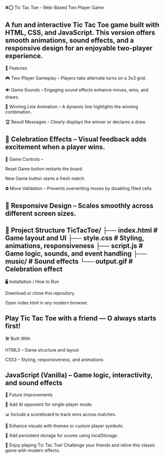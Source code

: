 ❌⭕ Tic Tac Toe – Web-Based Two Player Game

A fun and interactive Tic Tac Toe game built with HTML, CSS, and JavaScript.
This version offers smooth animations, sound effects, and a responsive design for an enjoyable two-player experience.
---------------------------------------------------------------
🚀 Features

🎮 Two-Player Gameplay – Players take alternate turns on a 3x3 grid.

🔊 Game Sounds – Engaging sound effects enhance moves, wins, and draws.

📏 Winning Line Animation – A dynamic line highlights the winning combination.

🏆 Result Messages – Clearly displays the winner or declares a draw.

🎉 Celebration Effects – Visual feedback adds excitement when a player wins.
----------------------------------------------------------
🔁 Game Controls –

Reset Game button restarts the board.

New Game button starts a fresh match.

⛔ Move Validation – Prevents overwriting moves by disabling filled cells.

📱 Responsive Design – Scales smoothly across different screen sizes.
----------------------------------------------------------------
📁 Project Structure
TicTacToe/
├── index.html   # Game layout and UI
├── style.css    # Styling, animations, responsiveness
├── script.js    # Game logic, sounds, and event handling
├── music/       # Sound effects
└── output.gif   # Celebration effect
------------------------------------------------------------
🖥️ Installation / How to Run

Download or clone this repository.

Open index.html in any modern browser.

Play Tic Tac Toe with a friend — O always starts first!
------------------------------------------------------------
🛠️ Built With

HTML5 – Game structure and layout

CSS3 – Styling, responsiveness, and animations

JavaScript (Vanilla) – Game logic, interactivity, and sound effects
-----------------------------------------------------------------
🔮 Future Improvements

🧠 Add AI opponent for single-player mode.

📊 Include a scoreboard to track wins across matches.

🎨 Enhance visuals with themes or custom player symbols.

💾 Add persistent storage for scores using localStorage.

🌟 Enjoy playing Tic Tac Toe! Challenge your friends and relive this classic game with modern effects.
